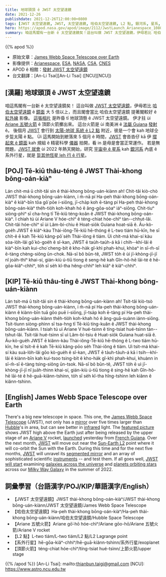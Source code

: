 ```yaml
---
title: 地球頭頂 ê JWST 太空望遠鏡
date: 2021-12-26
publishdate: 2021-12-26T12:00:00+0800
tags: [JWST 太空望遠鏡, JWST, 太空望遠鏡, 哈伯太空望遠鏡, L2 點, 銀河系, 星系, 系外行星, 頂節火箭, 紅外線, Ariane 五號火箭]
hero: https://apod.nasa.gov/apod/image/2112/JwstLaunch_Arianespace_1080.jpg
summary: 咱這馬閣有一台新 ê 太空望遠鏡矣！這台叫做 JWST 太空望遠鏡，伊毋若比 哈伯太空望遠鏡 ê 鏡面 大 5 倍以上，而且伊嘛比哈伯太空望遠鏡 提著 ê 紅外線波段影像閣較好。
---
```


{{% apod %}}

- 原始文章：[James Webb Space Telescope over Earth](https://apod.nasa.gov/apod/ap211226.html)
- 影像提供：[Arianespace](https://www.arianespace.com/), [ESA](https://www.esa.int/), [NASA](https://www.nasa.gov/), [CSA](https://www.asc-csa.gc.ca/), [CNES](https://cnes.fr/)
- APOD ê 相館：[發射 JWST 太空望遠鏡](https://www.facebook.com/media/set/?vanity=APOD.Sky&set=a.4297444840359702)
- 台文翻譯：[An-Li Tsai][An-Li Tsai] ([NCU][NCU])

## [漢羅] 地球頭頂 ê JWST 太空望遠鏡
咱這馬閣有一台新 ê 太空望遠鏡矣！
這台叫做 [JWST 太空望遠鏡][James Webb Space Telescope]，伊毋若比 [哈伯太空望遠鏡][Hubble] ê [鏡面][mirror] 大 5 倍以上，而且閣會當比 哈伯太空望遠鏡 提著閣較好 ê [紅外線][infrared] 影像。
[這張相片][featured picture] 是昨昏 tī 地球頂懸 ê JWST 太空望遠鏡。
伊才拄 ùi [Ariane 五號火箭][Ariane V] ê 頂節火箭擲出來。
這台火箭是 ùi 南美洲 ê [法屬 Guiana][French Guiana] [發射][launched] ê。
後個月 [JWST][JWST 1] 會行到 [太陽-地球 系統 ê L2 點][Sun-Earth L2] 附近，彼是一个會 kah 地球仝步踅太陽 ê 點。
Ùi 這馬開始到紲落來 5 個月 ê 時間，[JWST][JWST 2] 會沓沓仔 kā 伊 [摺起來 ê 鏡面][segmented mirror] kah 規組 ê 精密科學 [儀器][instruments] 拍開，看 in 是毋是會當正常運作。
若是無問題，[JWST 就會][JWST will start] ùi 2022 年熱天開始，研究 [宇宙中 ê 星系][galaxies across the universe] kah [銀河系][Milky Way Galaxy] 內底 ê 系外行星，就是 [踅其他恆星 leh 行 ê 行星][planets orbiting stars]。

## [POJ] Tē-kiû thâu-téng ê JWST Thài-khong bōng-oán-kiàⁿ
Lán chit-má ū chi̍t-tâi sin ê thài-khong bōng-uán-kiànn ah!
Chit-tâi kiò-chò JWST thài-khong bōng-uán-kiànn, i m̄-nā pí Ha-peh thài-khong bōng-oán-kiàⁿ ê kiàⁿ-bīn tōa gō͘ pōe í-siōng, jī-cha̍p koh ē-tàng pí Ha-peh thài-khong bōng-oán-kiàⁿ the̍h-tio̍h koh-khah hó ê âng-gōa-sòaⁿ iáⁿ-siōng.
Chit-tiuⁿ siòng-phìⁿ sī cha-hng tī Tē-kiû téng-koân ê JWST thài-khong bōng-oán-kiàⁿ.
I chiah tú ùi Ariane V hóe-chìⁿ ê téng-chiat hóe-chìⁿ tàn--chhut-lâi.
Chit-tâi hóe-chìⁿ sī ùi Lâm-bí-chiu ê Hoat-sio̍k Guiana hoat-siā ê.
Āu-kò-goe̍h JWST ē kiâⁿ-kàu Thài-iông-Tē-kiû hē-thóng ê L-two tiám hū-kīn, he sī chi̍t-ê ē kah Tē-kiû kâng-pō͘ se̍h Thài-iông ê tiám.
Ùi chit-má khai-sí kàu sòa-lo̍h-lâi gō͘ kò-goe̍h ê sî-kan, JWST ē tau̍h-tau̍h-á kā i chih--khí-lâi ê kiàⁿ-bīn kah kui-cho͘ cheng-bi̍t ê kho-ha̍k gî-khì phah-khui, khòaⁿ in sī-m̄-sī ē-tàng chèng-siông ūn-chok.
Nā-sī bô būn-tê, JWST to̍h ē ùi jī-khòng-jī-jī nî joa̍h-thiⁿ khai-sí, gián-kiù ú-tiū tiong ê seng-hē kah Gîn-hô-hē lāi-té ê hē-gōa-kiâⁿ-chhiⁿ, to̍h sī se̍h kî-tha hêng-chhiⁿ leh kiâⁿ ê kiâⁿ-chhiⁿ.

## [KIP] Tē-kiû thâu-tíng ê JWST Thài-khong bōng-uán-kiànn
Lán tsit-má ū tsi̍t-tâi sin ê thài-khong bōng-uán-kiànn ah!
Tsit-tâi kiò-tsò JWST thài-khong bōng-uán-kiànn, i m̄-nā pí Ha-peh thài-khong bōng-uán-kiànn ê kiànn-bīn tuā gōo puē í-siōng, jī-tsa̍p koh ē-tàng pí Ha-peh thài-khong bōng-uán-kiànn the̍h-tio̍h koh-khah hó ê âng-guā-suànn iánn-siōng.
Tsit-tiunn siòng-phìnn sī tsa-hng tī Tē-kiû tíng-kuân ê JWST thài-khong bōng-uán-kiànn.
I tsiah tú uì Ariane V hué-tsìnn ê tíng-tsiat hué-tsìnn tàn--tshut-lâi.
Tsit-tâi hué-tsìnn sī uì Lâm-bí-tsiu ê Huat-sio̍k Guiana huat-siā ê.
Āu-kò-gue̍h JWST ē kiânn-kàu Thài-iông-Tē-kiû hē-thóng ê L-two tiám hū-kīn, he sī tsi̍t-ê ē kah Tē-kiû kâng-pōo se̍h Thài-iông ê tiám.
Uì tsit-má khai-sí kàu suà-lo̍h-lâi gōo kò-gue̍h ê sî-kan, JWST ē ta̍uh-ta̍uh-á kā i tsih--khí-lâi ê kiànn-bīn kah kui-tsoo tsing-bi̍t ê kho-ha̍k gî-khì phah-khui, khuànn in sī-m̄-sī ē-tàng tsìng-siông ūn-tsok.
Nā-sī bô būn-tê, JWST to̍h ē uì jī-khòng-jī-jī nî jua̍h-thinn khai-sí, gián-kiù ú-tiū tiong ê sing-hē kah Gîn-hô-hē lāi-té ê hē-guā-kiânn-tshinn, to̍h sī se̍h kî-tha hîng-tshinn leh kiânn ê kiânn-tshinn.

## [English] James Webb Space Telescope over Earth
There's a big new telescope in space.
This one, the [James Webb Space Telescope][James Webb Space Telescope] (JWST), not only has a [mirror][mirror] over five times larger than [Hubble][Hubble]'s in area, but can see better in [infrared][infrared] light.
The [featured picture][featured picture] shows JWST high above the Earth just after being released by the upper stage of an [Ariane V][Ariane V] rocket, [launched][launched] yesterday from [French Guiana][French Guiana].
Over the next month, [JWST][JWST 1] will move out near the [Sun-Earth L2][Sun-Earth L2] point where it will co-orbit the Sun with the Earth.
During this time and for the next five months, [JWST][JWST 2] will unravel its [segmented mirror][segmented mirror] and an array of sophisticated scientific [instruments][instruments] -- and test them.
If all goes well, [JWST will start][JWST will start] examining [galaxies across the universe][galaxies across the universe] and [planets orbiting stars][planets orbiting stars] across our [Milky Way Galaxy][Milky Way Galaxy] in the summer of 2022.

## 詞彙學習（台語漢字/POJ/KIP/華語漢字/English）
- 【JWST 太空望遠鏡】JWST thài-khong bōng-oán-kiàⁿ/JWST thài-khong bōng-uán-kiànn/JWST 太空望遠鏡/James Webb Space Telescope
- 【哈伯太空望遠鏡】Ha-peh thài-khong bōng-oán-kiàⁿ/Ha-peh thài-khong bōng-uán-kiànn/哈伯太空望遠鏡/Hubble Space Telescope
- 【Ariane 五號火箭】Ariane gō͘-hō hóe-chìⁿ/Ariane gōo-hō/Ariane 五號火箭/Ariane V rocket
- 【L2 點】L-two tiám/L-two tiám/L2 點/L2 Lagrange point
- 【系外行星】hē-gōa-kiâⁿ-chhiⁿ/hē-guā-kiânn-tshinn/系外行星/exoplanet
- 【頂節火箭】téng-chiat hóe-chìⁿ/tíng-tsiat hué-tsìnn/上節火箭/upper stage


{{% /apod %}}
[An-Li Tsai]: mailto:thianbun.taigi@gmail.com
[NCU]: https://www.astro.ncu.edu.tw

[James Webb Space Telescope]:https://www.jwst.nasa.gov/
[mirror]:https://webb.nasa.gov/content/observatory/ote/mirrors/index.html
[Hubble]:https://apod.nasa.gov/apod/ap090525.html
[infrared]:https://science.nasa.gov/ems/07_infraredwaves
[featured picture]:https://www.nasa.gov/press-release/nasas-webb-telescope-launches-to-see-first-galaxies-distant-worlds
[Ariane V]:https://www.esa.int/Enabling_Support/Space_Transportation/Launch_vehicles/Ariane_5
[launched]:https://youtu.be/7nT7JGZMbtM
[French Guiana]:https://en.wikipedia.org/wiki/French_Guiana
[JWST 1]:https://jwst.nasa.gov/content/about/faqs/faq.html
[Sun-Earth L2]:https://solarsystem.nasa.gov/resources/754/what-is-a-lagrange-point/
[JWST 2]:https://youtu.be/69uT90tEJdE
[segmented mirror]:https://apod.nasa.gov/apod/ap160509.html
[instruments]:https://www.nasa.gov/mission_pages/webb/instruments/index.html
[JWST will start]:https://jwst.nasa.gov/content/science/index.html
[galaxies across the universe]:https://jwst.nasa.gov/content/science/galaxies.html
[planets orbiting stars]:https://jwst.nasa.gov/content/science/origins.html
[Milky Way Galaxy]:https://www.amnh.org/explore/ology/astronomy/the-milky-way-galaxy2
